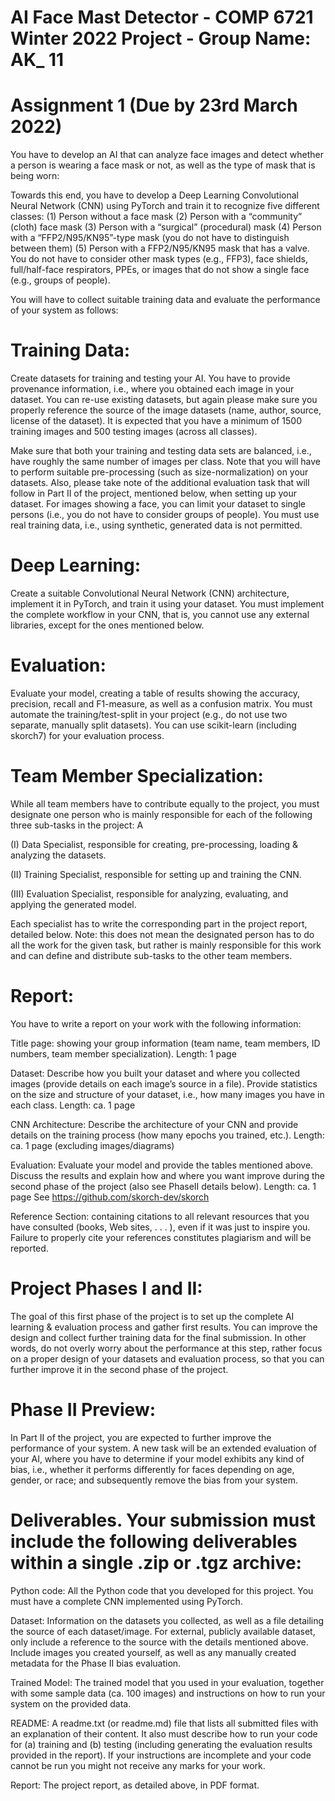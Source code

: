 # AI Face Mast Detector - COMP 6721 Winter 2022 Project - Group Name: AK_ 11

# Assignment 1 (Due by 23rd March 2022)

You have to develop an AI that can analyze face images and detect whether a person is wearing a face mask or not, as well as the type of mask that is being worn:

Towards this end, you have to develop a Deep Learning Convolutional Neural Network (CNN) using PyTorch and train it to recognize five different classes: 
(1) Person without a face mask 
(2) Person with a “community” (cloth) face mask 
(3) Person with a “surgical” (procedural) mask
(4) Person with a “FFP2/N95/KN95”-type mask (you do not have to distinguish between them)
(5) Person with a FFP2/N95/KN95 mask that has a valve. You do not have to consider other mask types (e.g., FFP3), face shields, full/half-face respirators, PPEs, or images that do not show a single face (e.g., groups of people). 

You will have to collect suitable training data and evaluate the performance of your system as follows:

# Training Data: 
Create datasets for training and testing your AI. You have to provide provenance information, i.e., where you obtained each image in your dataset. You can re-use existing datasets, but again please make sure you properly reference the source of the image datasets (name, author, source, license of the dataset). It is expected that you have a minimum of 1500 training images and 500 testing images (across all classes). 

Make sure that both your training and testing data sets are balanced, i.e., have roughly the same number of images per class. Note that you will have to perform suitable pre-processing (such as size-normalization) on your datasets. Also, please take note of the additional evaluation task that will follow in Part II of the project, mentioned below, when setting up your dataset. For images showing a face, you can limit your dataset to single persons (i.e., you do not have to consider groups of people). You must use real training data, i.e., using synthetic, generated data is not permitted. 

# Deep Learning: 
Create a suitable Convolutional Neural Network (CNN) architecture, implement it in PyTorch, and train it using your dataset. You must implement the complete workflow in your CNN, that is, you cannot use any external libraries, except for the ones mentioned below. 

# Evaluation: 
Evaluate your model, creating a table of results showing the accuracy, precision, recall and F1-measure, as well as a confusion matrix. You must automate the training/test-split in your project (e.g., do not use two separate, manually split datasets). You can use scikit-learn (including skorch7) for your evaluation process.

# Team Member Specialization: 

While all team members have to contribute equally to the project, you must designate one person who is mainly responsible for each of the following three sub-tasks in the project: A 

(I) Data Specialist, responsible for creating, pre-processing, loading & analyzing the datasets.

(II) Training Specialist, responsible for setting up and training the CNN.

(III) Evaluation Specialist, responsible for analyzing, evaluating, and applying the generated model. 

Each specialist has to write the corresponding part in the project report, detailed below. Note: this does not mean the designated person has to do all the work for the given task, but rather is mainly responsible for this work and can define and distribute sub-tasks to the other team members. 

# Report:
You have to write a report on your work with the following information: 

Title page: showing your group information (team name, team members, ID numbers, team member specialization). Length: 1 page

Dataset: Describe how you built your dataset and where you collected images (provide details on each image’s source in a file). Provide statistics on the size and structure of your dataset, i.e., how many images you have in each class. Length: ca. 1 page

CNN Architecture: Describe the architecture of your CNN and provide details on the training process
(how many epochs you trained, etc.). Length: ca. 1 page (excluding images/diagrams)

Evaluation: Evaluate your model and provide the tables mentioned above. Discuss the results and explain how and where you want improve during the second phase of the project (also see PhaseII details below). Length: ca. 1 page See https://github.com/skorch-dev/skorch

Reference Section: containing citations to all relevant resources that you have consulted (books, Web sites, . . . ), even if it was just to inspire you. Failure to properly cite your references constitutes plagiarism and will be reported.

# Project Phases I and II:
The goal of this first phase of the project is to set up the complete AI learning & evaluation process and gather first results. You can improve the design and collect further training data for the final submission. In other words, do not overly worry about the performance at this step, rather focus on a proper design of your datasets and evaluation process, so that you can further improve it in the second phase of the project.

# Phase II Preview: 
In Part II of the project, you are expected to further improve the performance of your system. A new task will be an extended evaluation of your AI, where you have to determine if your model exhibits any kind of bias, i.e., whether it performs differently for faces depending on age, gender, or race; and subsequently remove the bias from your system.

# Deliverables. Your submission must include the following deliverables within a single .zip or .tgz archive:

Python code: All the Python code that you developed for this project. You must have a complete CNN implemented using PyTorch.

Dataset: Information on the datasets you collected, as well as a file detailing the source of each dataset/image. For external, publicly available dataset, only include a  reference to the source with the details mentioned above. Include images you created yourself, as well as any manually created metadata for the Phase II bias evaluation.

Trained Model: The trained model that you used in your evaluation, together with some sample data  (ca. 100 images) and instructions on how to run your system on the provided data. 

README: A readme.txt (or readme.md) file that lists all submitted files with an explanation of their content. It also must describe how to run your code for (a) training and (b) testing (including generating the evaluation results provided in the report). If your instructions are incomplete and your code cannot be run you might not receive any marks for your work. 

Report: The project report, as detailed above, in PDF format.

